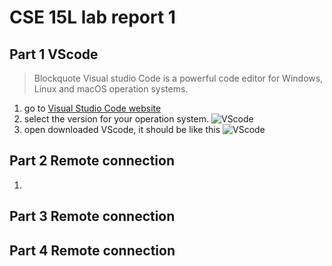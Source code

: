 # CSE 15L lab report 1

## Part 1 VScode
> Blockquote Visual studio Code is a powerful code editor for Windows, Linux and macOS operation systems.
1. go to [Visual Studio Code website](https://code.visualstudio.com/)
2. select the version for your operation system. ![VScode]()
3. open downloaded VScode, it should be like this ![VScode]()

## Part 2 Remote connection
1. 


## Part 3 Remote connection



## Part 4 Remote connection

